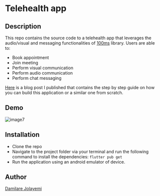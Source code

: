 # Telehealth app

## Description
This repo contains the source code to a telehealth app that leverages the audio/visual and messaging functionalities of [100ms](https://www.100ms.live/) library. Users are able to:
- Book appointment
- Join meeting
- Perform visual communication
- Perform audio communication
- Perform chat messaging

[Here](https://www.100ms.live/blog/telehealth-app-with-flutter-100ms) is a blog post I published that contains the step by step guide on how you can build this application or a similar one from scratch.

## Demo 

![image7](https://user-images.githubusercontent.com/56642018/168451000-e5ded62f-924b-4f69-bb84-22e1281b4a37.gif)

## Installation

- Clone the repo
- Navigate to the project folder via your terminal and run the following command to install the dependencies: `flutter pub get`
- Run the application using an android emulator of device.

## Author
[Damilare Jolayemi](github.com/olu-damilare)

